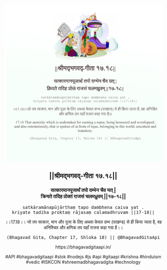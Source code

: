 <img src="../../asset/BG_17_18.png"/>
<center><h2>||श्रीमद्‍भगवद्‍-गीता १७.१८||</h2>
<h3>सत्कारमानपूजार्थं तपो दम्भेन चैव यत् |<br/>क्रियते तदिह प्रोक्तं राजसं चलमध्रुवम् ||१७-१८||</h3>
<pre>satkāramānapūjārthaṃ tapo dambhena caiva yat .<br/>kriyate tadiha proktaṃ rājasaṃ calamadhruvam ||17-18||</pre>
<p>।।17.18।। जो तप सत्कार, मान और पूजा के लिए अथवा केवल दम्भ (पाखण्ड) से ही किया जाता है, वह अनिश्चित और क्षणिक तप यहाँ राजस कहा गया है।।</p>
<pre>(Bhagavad Gita, Chapter 17, Shloka 18) || @BhagavadGitaApi</pre><p>https://bhagavadgitaapi.in/</p><p>#API #bhagavadgitaapi #slok #nodejs #js #api #gitaapi #krishna #hinduism #vedic #ISKCON #shreemadbhagavadgita #technology</p></center>